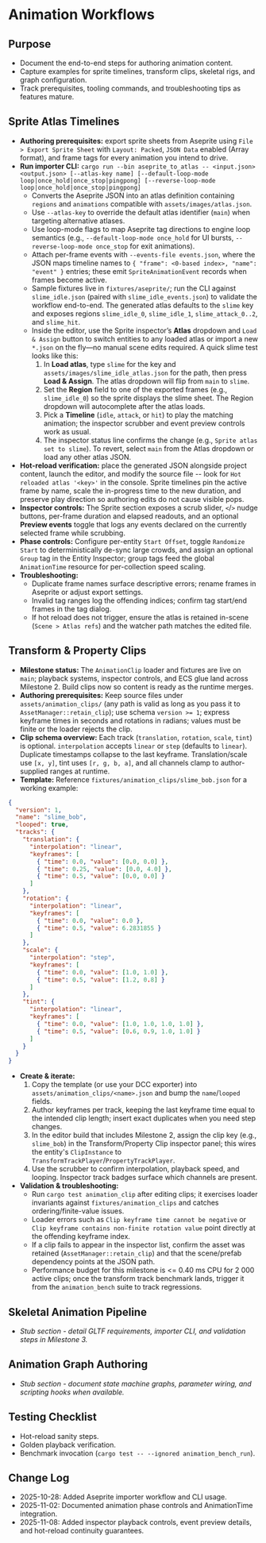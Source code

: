# Animation Workflows

## Purpose
- Document the end-to-end steps for authoring animation content.
- Capture examples for sprite timelines, transform clips, skeletal rigs, and graph configuration.
- Track prerequisites, tooling commands, and troubleshooting tips as features mature.

## Sprite Atlas Timelines
- **Authoring prerequisites:** export sprite sheets from Aseprite using `File > Export Sprite Sheet` with `Layout: Packed`, `JSON Data` enabled (Array format), and frame tags for every animation you intend to drive.
- **Run importer CLI:** `cargo run --bin aseprite_to_atlas -- <input.json> <output.json> [--atlas-key name] [--default-loop-mode loop|once_hold|once_stop|pingpong] [--reverse-loop-mode loop|once_hold|once_stop|pingpong]`
  - Converts the Aseprite JSON into an atlas definition containing `regions` and `animations` compatible with `assets/images/atlas.json`.
  - Use `--atlas-key` to override the default atlas identifier (`main`) when targeting alternative atlases.
  - Use loop-mode flags to map Aseprite tag directions to engine loop semantics (e.g., `--default-loop-mode once_hold` for UI bursts, `--reverse-loop-mode once_stop` for exit animations).
  - Attach per-frame events with `--events-file events.json`, where the JSON maps timeline names to `{ "frame": <0-based index>, "name": "event" }` entries; these emit `SpriteAnimationEvent` records when frames become active.
  - Sample fixtures live in `fixtures/aseprite/`; run the CLI against `slime_idle.json` (paired with `slime_idle_events.json`) to validate the workflow end-to-end. The generated atlas defaults to the `slime` key and exposes regions `slime_idle_0`, `slime_idle_1`, `slime_attack_0..2`, and `slime_hit`.
  - Inside the editor, use the Sprite inspector’s **Atlas** dropdown and `Load & Assign` button to switch entities to any loaded atlas or import a new `*.json` on the fly—no manual scene edits required. A quick slime test looks like this:
    1. In **Load atlas**, type `slime` for the key and `assets/images/slime_idle_atlas.json` for the path, then press **Load & Assign**. The atlas dropdown will flip from `main` to `slime`.
    2. Set the **Region** field to one of the exported frames (e.g., `slime_idle_0`) so the sprite displays the slime sheet. The Region dropdown will autocomplete after the atlas loads.
    3. Pick a **Timeline** (`idle`, `attack`, or `hit`) to play the matching animation; the inspector scrubber and event preview controls work as usual.
    4. The inspector status line confirms the change (e.g., `Sprite atlas set to slime`). To revert, select `main` from the Atlas dropdown or load any other atlas JSON.
- **Hot-reload verification:** place the generated JSON alongside project content, launch the editor, and modify the source file -- look for `Hot reloaded atlas '<key>'` in the console. Sprite timelines pin the active frame by name, scale the in-progress time to the new duration, and preserve play direction so authoring edits do not cause visible pops.
- **Inspector controls:** The Sprite section exposes a scrub slider, `<`/`>` nudge buttons, per-frame duration and elapsed readouts, and an optional **Preview events** toggle that logs any events declared on the currently selected frame while scrubbing.
- **Phase controls:** Configure per-entity `Start Offset`, toggle `Randomize Start` to deterministically de-sync large crowds, and assign an optional `Group` tag in the Entity Inspector; group tags feed the global `AnimationTime` resource for per-collection speed scaling.
- **Troubleshooting:**
  - Duplicate frame names surface descriptive errors; rename frames in Aseprite or adjust export settings.
  - Invalid tag ranges log the offending indices; confirm tag start/end frames in the tag dialog.
  - If hot reload does not trigger, ensure the atlas is retained in-scene (`Scene > Atlas refs`) and the watcher path matches the edited file.

## Transform & Property Clips
- **Milestone status:** The `AnimationClip` loader and fixtures are live on `main`; playback systems, inspector controls, and ECS glue land across Milestone 2. Build clips now so content is ready as the runtime merges.
- **Authoring prerequisites:** Keep source files under `assets/animation_clips/` (any path is valid as long as you pass it to `AssetManager::retain_clip`); use schema `version >= 1`; express keyframe times in seconds and rotations in radians; values must be finite or the loader rejects the clip.
- **Clip schema overview:** Each track (`translation`, `rotation`, `scale`, `tint`) is optional. `interpolation` accepts `linear` or `step` (defaults to `linear`). Duplicate timestamps collapse to the last keyframe. Translation/scale use `[x, y]`, tint uses `[r, g, b, a]`, and all channels clamp to author-supplied ranges at runtime.
- **Template:** Reference `fixtures/animation_clips/slime_bob.json` for a working example:

```json
{
  "version": 1,
  "name": "slime_bob",
  "looped": true,
  "tracks": {
    "translation": {
      "interpolation": "linear",
      "keyframes": [
        { "time": 0.0, "value": [0.0, 0.0] },
        { "time": 0.25, "value": [0.0, 4.0] },
        { "time": 0.5, "value": [0.0, 0.0] }
      ]
    },
    "rotation": {
      "interpolation": "linear",
      "keyframes": [
        { "time": 0.0, "value": 0.0 },
        { "time": 0.5, "value": 6.2831855 }
      ]
    },
    "scale": {
      "interpolation": "step",
      "keyframes": [
        { "time": 0.0, "value": [1.0, 1.0] },
        { "time": 0.5, "value": [1.2, 0.8] }
      ]
    },
    "tint": {
      "interpolation": "linear",
      "keyframes": [
        { "time": 0.0, "value": [1.0, 1.0, 1.0, 1.0] },
        { "time": 0.5, "value": [0.6, 0.9, 1.0, 1.0] }
      ]
    }
  }
}
```
- **Create & iterate:**
  1. Copy the template (or use your DCC exporter) into `assets/animation_clips/<name>.json` and bump the `name`/`looped` fields.
  2. Author keyframes per track, keeping the last keyframe time equal to the intended clip length; insert exact duplicates when you need step changes.
  3. In the editor build that includes Milestone 2, assign the clip key (e.g., `slime_bob`) in the Transform/Property Clip inspector panel; this wires the entity's `ClipInstance` to `TransformTrackPlayer`/`PropertyTrackPlayer`.
  4. Use the scrubber to confirm interpolation, playback speed, and looping. Inspector track badges surface which channels are present.
- **Validation & troubleshooting:**
  - Run `cargo test animation_clip` after editing clips; it exercises loader invariants against `fixtures/animation_clips` and catches ordering/finite-value issues.
  - Loader errors such as `Clip keyframe time cannot be negative` or `Clip keyframe contains non-finite rotation value` point directly at the offending keyframe index.
  - If a clip fails to appear in the inspector list, confirm the asset was retained (`AssetManager::retain_clip`) and that the scene/prefab dependency points at the JSON path.
  - Performance budget for this milestone is <= 0.40 ms CPU for 2 000 active clips; once the transform track benchmark lands, trigger it from the `animation_bench` suite to track regressions.

## Skeletal Animation Pipeline
- _Stub section - detail GLTF requirements, importer CLI, and validation steps in Milestone 3._

## Animation Graph Authoring
- _Stub section - document state machine graphs, parameter wiring, and scripting hooks when available._

## Testing Checklist
- Hot-reload sanity steps.
- Golden playback verification.
- Benchmark invocation (`cargo test -- --ignored animation_bench_run`).

## Change Log
- 2025-10-28: Added Aseprite importer workflow and CLI usage.
- 2025-11-02: Documented animation phase controls and AnimationTime integration.
- 2025-11-08: Added inspector playback controls, event preview details, and hot-reload continuity guarantees.
